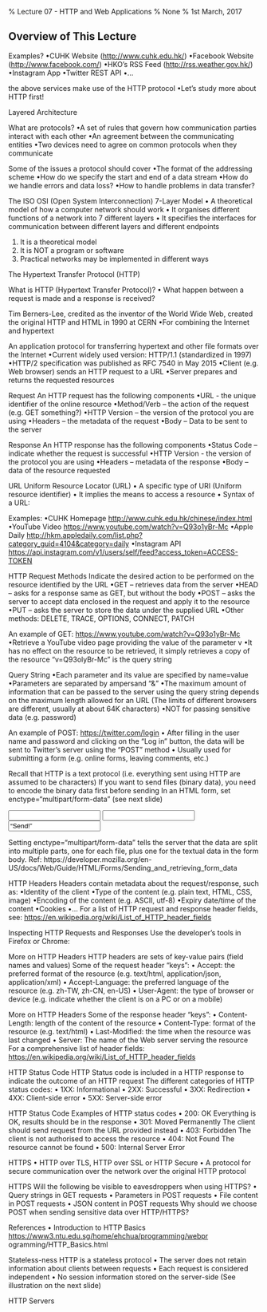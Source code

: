 % Lecture 07 - HTTP and Web Applications
% None
% 1st March, 2017

Overview of This Lecture
------------------------

Examples?
•CUHK Website (http://www.cuhk.edu.hk/)
•Facebook Website (http://www.facebook.com/)
•HKO’s RSS Feed (http://rss.weather.gov.hk/)
•Instagram App
•Twitter REST API
•…

the above services make use of the HTTP protocol
•Let’s study more about HTTP first!

Layered Architecture

What are protocols?
•A set of rules that govern how communication parties interact with each other
•An agreement between the communicating entities
•Two devices need to agree on common protocols when they communicate

Some of the issues a protocol should cover
•The format of the addressing scheme
•How do we specify the start and end of a data stream
•How do we handle errors and data loss?
•How to handle problems in data transfer?

The ISO OSI (Open System Interconnection) 7-Layer Model
• A theoretical model of how a computer network should work
• It organises different functions of a network into 7 different layers
• It specifies the interfaces for communication between different
layers and different endpoints
1) It is a theoretical model
2) It is NOT a program or software
3) Practical networks may be implemented in different ways

The Hypertext Transfer Protocol (HTTP)

What is HTTP (Hypertext Transfer Protocol)?
• What happen between a request is made and a response is
received?

Tim Berners-Lee, credited as the inventor of the World Wide Web, created the original HTTP and HTML in 1990 at CERN
•For combining the Internet and hypertext

An application protocol for transferring hypertext and other file formats over the Internet
•Current widely used version: HTTP/1.1 (standardized in 1997)
•HTTP/2 specification was published as RFC 7540 in May 2015
•Client (e.g. Web browser) sends an HTTP request to a URL
•Server prepares and returns the requested resources

Request
An HTTP request has the following components
•URL - the unique identifier of the online resource
•Method/Verb – the action of the request (e.g. GET something?)
•HTTP Version – the version of the protocol you are using
•Headers – the metadata of the request
•Body – Data to be sent to the server

Response
An HTTP response has the following components
•Status Code – indicate whether the request is successful
•HTTP Version - the version of the protocol you are using
•Headers – metadata of the response
•Body – data of the resource requested

URL
Uniform Resource Locator (URL)
• A specific type of URI (Uniform resource identifier)
• It implies the means to access a resource
• Syntax of a URL:

Examples:
•CUHK Homepage http://www.cuhk.edu.hk/chinese/index.html
•YouTube Video https://www.youtube.com/watch?v=Q93o1yBr-Mc
•Apple Daily http://hkm.appledaily.com/list.php?category_guid=4104&category=daily
•Instagram API https://api.instagram.com/v1/users/self/feed?access_token=ACCESS-TOKEN

HTTP Request Methods
Indicate the desired action to be performed on the resource identified by the URL
•GET – retrieves data from the server
•HEAD – asks for a response same as GET, but without the body
•POST – asks the server to accept data enclosed in the request and apply it to the resource
•PUT – asks the server to store the data under the supplied URL
•Other methods: DELETE, TRACE, OPTIONS, CONNECT, PATCH

An example of GET: https://www.youtube.com/watch?v=Q93o1yBr-Mc
•Retrieve a YouTube video page providing the value of the parameter v
•It has no effect on the resource to be retrieved, it simply retrieves a copy of the resource “v=Q93olyBr-Mc” is the query string

Query String
•Each parameter and its value are specified by name=value
•Parameters are separated by ampersand “&”
•The maximum amount of information that can be passed to the server using the query string depends on the maximum length allowed for an URL (The limits of different browsers are different, usually at about 64K characters)
•NOT for passing sensitive data (e.g. password)

An example of POST:
https://twitter.com/login
• After filling in the user name and password
and clicking on the “Log in” button, the data
will be sent to Twitter’s server using the
“POST” method
• Usually used for submitting a form (e.g.
online forms, leaving comments, etc.)

Recall that HTTP is a text protocol (i.e. everything sent using HTTP are assumed to be characters) If you want to send files (binary data), you need to encode the binary data first before sending In an HTML form, set enctype=“multipart/form-data” (see next slide)

<form method=“post” enctype=“multipart/form-data”> <input type=“text” name=“name”> <input type=“file” name=“file”> <input type=“submit” value=“Send!”> </form>
Setting enctype=“multipart/form-data” tells the server that the data are split into multiple parts, one for each file, plus one for the textual data in the form body.
Ref: https://developer.mozilla.org/en-US/docs/Web/Guide/HTML/Forms/Sending_and_retrieving_form_data

HTTP Headers
Headers contain metadata about the request/response, such as:
•Identity of the client
•Type of the content (e.g. plain text, HTML, CSS, image)
•Encoding of the content (e.g. ASCII, utf-8)
•Expiry date/time of the content
•Cookies
•…
For a list of HTTP request and response header fields, see: https://en.wikipedia.org/wiki/List_of_HTTP_header_fields

Inspecting HTTP Requests and Responses
Use the developer’s tools in Firefox or Chrome:

More on HTTP Headers
HTTP headers are sets of key-value pairs (field names and values)
Some of the request header “keys”:
• Accept: the preferred format of the resource
(e.g. text/html, application/json, application/xml)
• Accept-Language: the preferred language of the resource
(e.g. zh-TW, zh-CN, en-US)
• User-Agent: the type of browser or device
(e.g. indicate whether the client is on a PC or on a mobile)

More on HTTP Headers
Some of the response header “keys”:
• Content-Length: length of the content of the resource
• Content-Type: format of the resource
(e.g. text/html)
• Last-Modified: the time when the resource was last changed
• Server: The name of the Web server serving the resource
For a comprehensive list of header fields:
https://en.wikipedia.org/wiki/List_of_HTTP_header_fields

HTTP Status Code
HTTP Status code is included in a HTTP response to indicate the
outcome of an HTTP request
The different categories of HTTP status codes:
• 1XX: Informational
• 2XX: Successful
• 3XX: Redirection
• 4XX: Client-side error
• 5XX: Server-side error

HTTP Status Code
Examples of HTTP status codes
• 200: OK
Everything is OK, results should be in the response
• 301: Moved Permanently
The client should send request from the URL provided instead
• 403: Forbidden
The client is not authorised to access the resource
• 404: Not Found
The resource cannot be found
• 500: Internal Server Error

HTTPS
• HTTP over TLS,
HTTP over SSL or
HTTP Secure
• A protocol for
secure
communication
over the network
over the original
HTTP protocol

HTTPS
Will the following be visible to eavesdroppers when using HTTPS?
• Query strings in GET requests
• Parameters in POST requests
• File content in POST requests
• JSON content in POST requests
Why should we choose POST when sending sensitive data over
HTTP/HTTPS?

References
• Introduction to HTTP Basics
https://www3.ntu.edu.sg/home/ehchua/programming/webpr
ogramming/HTTP_Basics.html

Stateless-ness
HTTP is a stateless protocol
• The server does not retain information about clients between
requests
• Each request is considered independent
• No session information stored on the server-side
(See illustration on the next slide)



HTTP Servers

